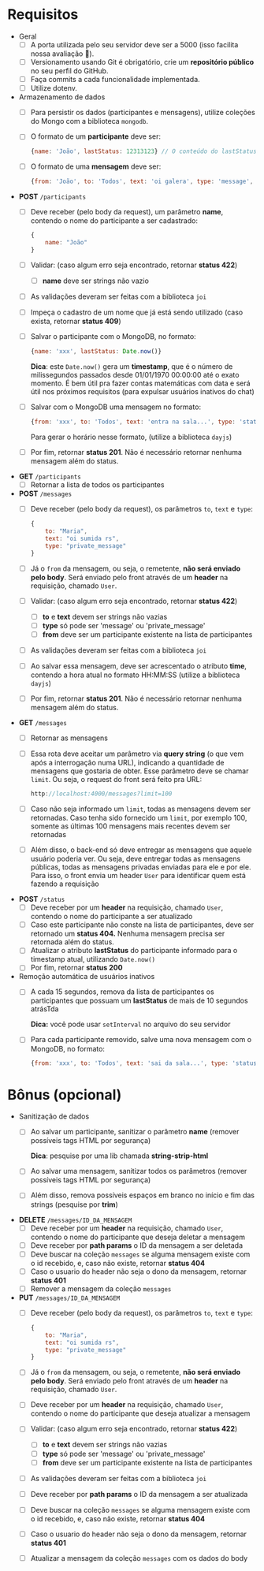 # Requisitos

- Geral
    - [ ]  A porta utilizada pelo seu servidor deve ser a 5000 (isso facilita nossa avaliação 🙂).
    - [ ]  Versionamento usando Git é obrigatório, crie um **repositório público** no seu perfil do GitHub.
    - [ ]  Faça commits a cada funcionalidade implementada.
    - [ ]  Utilize dotenv.
- Armazenamento de dados
    - [ ]  Para persistir os dados (participantes e mensagens), utilize coleções do Mongo com a biblioteca `mongodb`.
    - [ ]  O formato de um **participante** deve ser:
        
        ```jsx
        {name: 'João', lastStatus: 12313123} // O conteúdo do lastStatus será explicado nos próximos requisitos
        ```
        
    - [ ]  O formato de uma **mensagem** deve ser:
        
        ```jsx
        {from: 'João', to: 'Todos', text: 'oi galera', type: 'message', time: '20:04:37'}
        ```
        
- **POST** `/participants`
    - [ ]  Deve receber (pelo body da request), um parâmetro **name**, contendo o nome do participante a ser cadastrado:
        
        ```jsx
        {
            name: "João"
        }
        ```
        
    - [ ]  Validar: (caso algum erro seja encontrado, retornar **status 422**)
        - [ ]  **name** deve ser strings não vazio
    - [ ]  As validações deveram ser feitas com a biblioteca `joi`
    - [ ]  Impeça o cadastro de um nome que já está sendo utilizado (caso exista, retornar **status 409**)
    - [ ]  Salvar o participante com o MongoDB, no formato:
        
        ```jsx
        {name: 'xxx', lastStatus: Date.now()}
        ```
        
        **Dica**: este `Date.now()` gera um **timestamp**, que é o número de milissegundos passados desde 01/01/1970 00:00:00 até o exato momento. É bem útil pra fazer contas matemáticas com data e será útil nos próximos requisitos (para expulsar usuários inativos do chat)
        
    - [ ]  Salvar com o MongoDB uma mensagem no formato:
        
        ```jsx
        {from: 'xxx', to: 'Todos', text: 'entra na sala...', type: 'status', time: 'HH:MM:SS'}
        ```
        
        Para gerar o horário nesse formato, (utilize a biblioteca `dayjs`)
        
    - [ ]  Por fim, retornar **status 201**. Não é necessário retornar nenhuma mensagem além do status.
- **GET** `/participants`
    - [ ]  Retornar a lista de todos os participantes
- **POST** `/messages`
    - [ ]  Deve receber (pelo body da request), os parâmetros `to`, `text` e `type`:
        
        ```jsx
        {
            to: "Maria",
            text: "oi sumida rs",
            type: "private_message"
        }
        ```
        
    - [ ]  Já o `from` da mensagem, ou seja, o remetente, **não será enviado pelo body**. Será enviado pelo front através de um **header** na requisição, chamado `User`.
    - [ ]  Validar: (caso algum erro seja encontrado, retornar **status 422**)
        - [ ]  **to** e **text** devem ser strings não vazias
        - [ ]  **type** só pode ser 'message' ou 'private_message'
        - [ ]  **from** deve ser um participante existente na lista de participantes
    - [ ]  As validações deveram ser feitas com a biblioteca `joi`
    - [ ]  Ao salvar essa mensagem, deve ser acrescentado o atributo **time**, contendo a hora atual no formato HH:MM:SS (utilize a biblioteca `dayjs`)
    - [ ]  Por fim, retornar **status 201**. Não é necessário retornar nenhuma mensagem além do status.
- **GET** `/messages`
    - [ ]  Retornar as mensagens
    - [ ]  Essa rota deve aceitar um parâmetro via **query string** (o que vem após a interrogação numa URL), indicando a quantidade de mensagens que gostaria de obter. Esse parâmetro deve se chamar `limit`. Ou seja, o request do front será feito pra URL:
        
        ```jsx
        http://localhost:4000/messages?limit=100
        ```
        
    - [ ]  Caso não seja informado um `limit`, todas as mensagens devem ser retornadas. Caso tenha sido fornecido um `limit`, por exemplo 100, somente as últimas 100 mensagens mais recentes devem ser retornadas
    - [ ]  Além disso, o back-end só deve entregar as mensagens que aquele usuário poderia ver. Ou seja, deve entregar todas as mensagens públicas, todas as mensagens privadas enviadas para ele e por ele. Para isso, o front envia um header `User` para identificar quem está fazendo a requisição
- **POST** `/status`
    - [ ]  Deve receber por um **header** na requisição, chamado `User`, contendo o nome do participante a ser atualizado
    - [ ]  Caso este participante não conste na lista de participantes, deve ser retornado um **status 404.** Nenhuma mensagem precisa ser retornada além do status.
    - [ ]  Atualizar o atributo **lastStatus** do participante informado para o timestamp atual, utilizando `Date.now()`
    - [ ]  Por fim, retornar **status 200**
- Remoção automática de usuários inativos
    - [ ]  A cada 15 segundos, remova da lista de participantes os participantes que possuam um **lastStatus** de mais de 10 segundos atrásTda
        
        **Dica:** você pode usar `setInterval` no arquivo do seu servidor
        
    - [ ]  Para cada participante removido, salve uma nova mensagem com o MongoDB, no formato:
        
        ```jsx
        {from: 'xxx', to: 'Todos', text: 'sai da sala...', type: 'status', time: 'HH:MM:SS'}
        ```
        

# Bônus (opcional)

- Sanitização de dados
    - [ ]  Ao salvar um participante, sanitizar o parâmetro **name** (remover possíveis tags HTML por segurança)
        
        **Dica**: pesquise por uma lib chamada **string-strip-html**
        
    - [ ]  Ao salvar uma mensagem, sanitizar todos os parâmetros (remover possíveis tags HTML por segurança)
    - [ ]  Além disso, remova possíveis espaços em branco no início e fim das strings (pesquise por **trim**)
- **DELETE** `/messages/ID_DA_MENSAGEM`
    - [ ]  Deve receber por um **header** na requisição, chamado `User`, contendo o nome do participante que deseja deletar a mensagem
    - [ ]  Deve receber por **path params** o ID da mensagem a ser deletada
    - [ ]  Deve buscar na coleção `messages` se alguma mensagem existe com o id recebido, e, caso não existe, retornar **status 404**
    - [ ]  Caso o usuario do header não seja o dono da mensagem, retornar **status 401**
    - [ ]  Remover a mensagem da coleção `messages`
- **PUT** `/messages/ID_DA_MENSAGEM`
    - [ ]  Deve receber (pelo body da request), os parâmetros `to`, `text` e `type`:
        
        ```jsx
        {
            to: "Maria",
            text: "oi sumida rs",
            type: "private_message"
        }
        ```
        
    - [ ]  Já o `from` da mensagem, ou seja, o remetente, **não será enviado pelo body**. Será enviado pelo front através de um **header** na requisição, chamado `User`.
    - [ ]  Deve receber por um **header** na requisição, chamado `User`, contendo o nome do participante que deseja atualizar a mensagem
    - [ ]  Validar: (caso algum erro seja encontrado, retornar **status 422**)
        - [ ]  **to** e **text** devem ser strings não vazias
        - [ ]  **type** só pode ser 'message' ou 'private_message'
        - [ ]  **from** deve ser um participante existente na lista de participantes
    - [ ]  As validações deveram ser feitas com a biblioteca `joi`
    - [ ]  Deve receber por **path params** o ID da mensagem a ser atualizada
    - [ ]  Deve buscar na coleção `messages` se alguma mensagem existe com o id recebido, e, caso não existe, retornar **status 404**
    - [ ]  Caso o usuario do header não seja o dono da mensagem, retornar **status 401**
    - [ ]  Atualizar a mensagem da coleção `messages` com os dados do body
